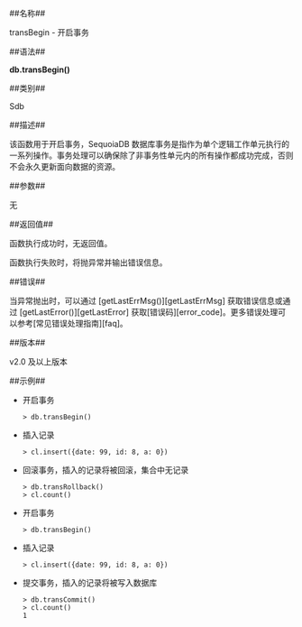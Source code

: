 ##名称##

transBegin - 开启事务

##语法##

**db.transBegin()**

##类别##

Sdb

##描述##

该函数用于开启事务，SequoiaDB 数据库事务是指作为单个逻辑工作单元执行的一系列操作。事务处理可以确保除了非事务性单元内的所有操作都成功完成，否则不会永久更新面向数据的资源。

##参数##

无

##返回值##

函数执行成功时，无返回值。

函数执行失败时，将抛异常并输出错误信息。

##错误##

当异常抛出时，可以通过 [getLastErrMsg()][getLastErrMsg] 获取错误信息或通过 [getLastError()][getLastError] 获取[错误码][error_code]。更多错误处理可以参考[常见错误处理指南][faq]。

##版本##

v2.0 及以上版本

##示例##

* 开启事务

	```lang-javascript
	> db.transBegin()
	```

* 插入记录

	```lang-javascript
	> cl.insert({date: 99, id: 8, a: 0})
	```

* 回滚事务，插入的记录将被回滚，集合中无记录

	```lang-javascript
	> db.transRollback()
	> cl.count()
	```

* 开启事务

	```lang-javascript
	> db.transBegin()
	```

* 插入记录

	```lang-javascript
	> cl.insert({date: 99, id: 8, a: 0})
	```

* 提交事务，插入的记录将被写入数据库

	```lang-javascript
	> db.transCommit()
	> cl.count()
	1
	```

[^_^]:
     本文使用的所有引用及链接
[getLastErrMsg]:manual/Manual/Sequoiadb_Command/Global/getLastErrMsg.md
[getLastError]:manual/Manual/Sequoiadb_Command/Global/getLastError.md
[faq]:manual/FAQ/faq_sdb.md
[error_code]:manual/Manual/Sequoiadb_error_code.md